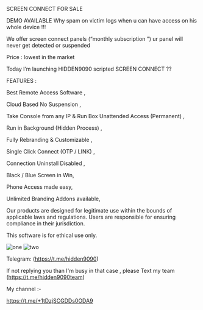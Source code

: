
SCREEN CONNECT FOR SALE        

DEMO AVAILABLE
Why spam on victim logs when u can have access on his whole device !!!

We offer screen connect panels (“monthly subscription ”) ur panel will never get detected or suspended 

Price : lowest in the market

Today I’m launching HIDDEN9090 scripted SCREEN CONNECT ?? 

FEATURES :

Best Remote Access Software ,

Cloud Based No Suspension ,

Take Console from any IP & Run Box Unattended Access (Permanent) ,

Run in Background (Hidden Process) ,

Fully Rebranding & Customizable ,

Single Click Connect (OTP / LINK) ,

Connection Uninstall Disabled ,

Black / Blue Screen in Win,

Phone Access made easy,

Unlimited Branding Addons available,






 




Our products are designed for legitimate use within the bounds of applicable laws and regulations. Users are responsible for ensuring compliance in their jurisdiction.

This software is for ethical use only.



![one](https://files.catbox.moe/o3pplb.jpg) 
![two](https://files.catbox.moe/3i6lc6.jpg)

 



Telegram: (https://t.me/hidden9090)


If not replying you than I'm busy in that case , please Text my team (https://t.me/hidden9090team)


My channel :-

https://t.me/+1tDzjSCGDDs0ODA9






